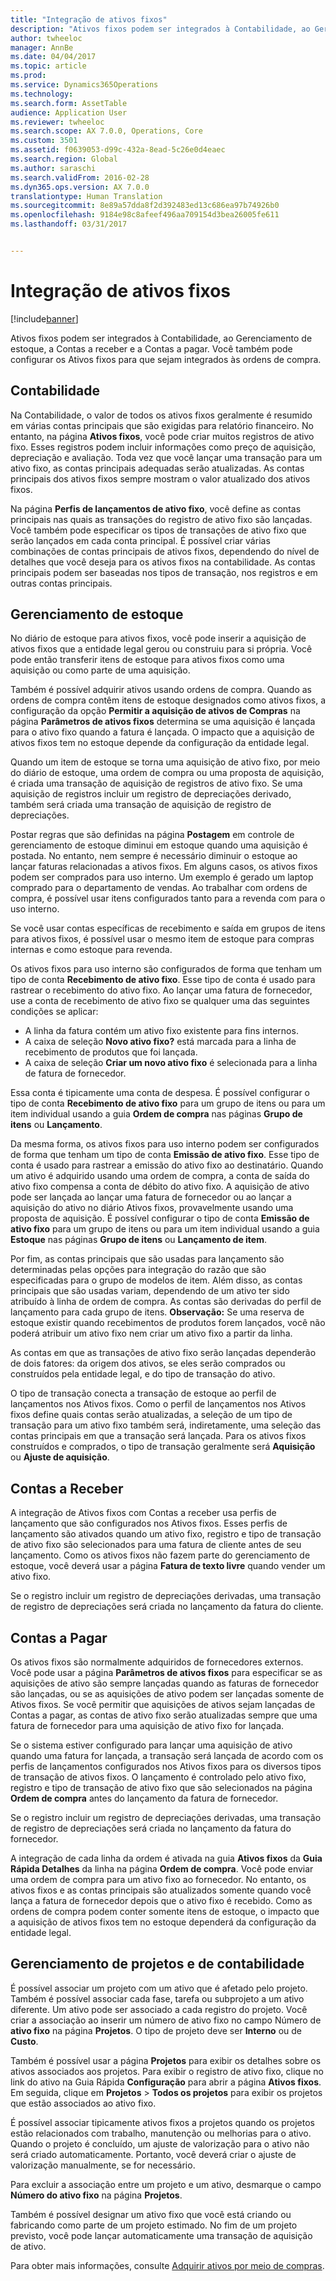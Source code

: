 ```yaml
---
title: "Integração de ativos fixos"
description: "Ativos fixos podem ser integrados à Contabilidade, ao Gerenciamento de estoque, a Contas a receber e a Contas a pagar. Você também pode configurar os Ativos fixos para que sejam integrados às ordens de compra."
author: twheeloc
manager: AnnBe
ms.date: 04/04/2017
ms.topic: article
ms.prod: 
ms.service: Dynamics365Operations
ms.technology: 
ms.search.form: AssetTable
audience: Application User
ms.reviewer: twheeloc
ms.search.scope: AX 7.0.0, Operations, Core
ms.custom: 3501
ms.assetid: f0639053-d99c-432a-8ead-5c26e0d4eaec
ms.search.region: Global
ms.author: saraschi
ms.search.validFrom: 2016-02-28
ms.dyn365.ops.version: AX 7.0.0
translationtype: Human Translation
ms.sourcegitcommit: 8e89a57dda8f2d392483ed13c686ea97b74926b0
ms.openlocfilehash: 9184e98c8afeef496aa709154d3bea26005fe611
ms.lasthandoff: 03/31/2017


---
```


# <a name="fixed-assets-integration"></a>Integração de ativos fixos

[!include[banner](../includes/banner.md)]


Ativos fixos podem ser integrados à Contabilidade, ao Gerenciamento de estoque, a Contas a receber e a Contas a pagar. Você também pode configurar os Ativos fixos para que sejam integrados às ordens de compra.

<a name="general-ledger"></a>Contabilidade
--------------

Na Contabilidade, o valor de todos os ativos fixos geralmente é resumido em várias contas principais que são exigidas para relatório financeiro. No entanto, na página **Ativos fixos**, você pode criar muitos registros de ativo fixo. Esses registros podem incluir informações como preço de aquisição, depreciação e avaliação. Toda vez que você lançar uma transação para um ativo fixo, as contas principais adequadas serão atualizadas. As contas principais dos ativos fixos sempre mostram o valor atualizado dos ativos fixos.

Na página **Perfis de lançamentos de ativo fixo**, você define as contas principais nas quais as transações do registro de ativo fixo são lançadas. Você também pode especificar os tipos de transações de ativo fixo que serão lançados em cada conta principal. É possível criar várias combinações de contas principais de ativos fixos, dependendo do nível de detalhes que você deseja para os ativos fixos na contabilidade. As contas principais podem ser baseadas nos tipos de transação, nos registros e em outras contas principais.

## <a name="inventory-management"></a>Gerenciamento de estoque
No diário de estoque para ativos fixos, você pode inserir a aquisição de ativos fixos que a entidade legal gerou ou construiu para si própria. Você pode então transferir itens de estoque para ativos fixos como uma aquisição ou como parte de uma aquisição. 

Também é possível adquirir ativos usando ordens de compra. Quando as ordens de compra contêm itens de estoque designados como ativos fixos, a configuração da opção **Permitir a aquisição de ativos de Compras** na página **Parâmetros de ativos fixos** determina se uma aquisição é lançada para o ativo fixo quando a fatura é lançada. O impacto que a aquisição de ativos fixos tem no estoque depende da configuração da entidade legal. 

Quando um item de estoque se torna uma aquisição de ativo fixo, por meio do diário de estoque, uma ordem de compra ou uma proposta de aquisição, é criada uma transação de aquisição de registros de ativo fixo. Se uma aquisição de registros incluir um registro de depreciações derivado, também será criada uma transação de aquisição de registro de depreciações. 

Postar regras que são definidas na página **Postagem** em controle de gerenciamento de estoque diminui em estoque quando uma aquisição é postada. No entanto, nem sempre é necessário diminuir o estoque ao lançar faturas relacionadas a ativos fixos. Em alguns casos, os ativos fixos podem ser comprados para uso interno. Um exemplo é gerado um laptop comprado para o departamento de vendas. Ao trabalhar com ordens de compra, é possível usar itens configurados tanto para a revenda com para o uso interno. 

Se você usar contas específicas de recebimento e saída em grupos de itens para ativos fixos, é possível usar o mesmo item de estoque para compras internas e como estoque para revenda. 

Os ativos fixos para uso interno são configurados de forma que tenham um tipo de conta **Recebimento de ativo fixo**. Esse tipo de conta é usado para rastrear o recebimento do ativo fixo. Ao lançar uma fatura de fornecedor, use a conta de recebimento de ativo fixo se qualquer uma das seguintes condições se aplicar:

-   A linha da fatura contém um ativo fixo existente para fins internos.
-   A caixa de seleção **Novo ativo fixo?** está marcada para a linha de recebimento de produtos que foi lançada.
-   A caixa de seleção **Criar um novo ativo fixo** é selecionada para a linha de fatura de fornecedor.

Essa conta é tipicamente uma conta de despesa. É possível configurar o tipo de conta **Recebimento de ativo fixo** para um grupo de itens ou para um item individual usando a guia **Ordem de compra** nas páginas **Grupo de itens** ou **Lançamento**.

Da mesma forma, os ativos fixos para uso interno podem ser configurados de forma que tenham um tipo de conta **Emissão de ativo fixo**. Esse tipo de conta é usado para rastrear a emissão do ativo fixo ao destinatário. Quando um ativo é adquirido usando uma ordem de compra, a conta de saída do ativo fixo compensa a conta de débito do ativo fixo. A aquisição de ativo pode ser lançada ao lançar uma fatura de fornecedor ou ao lançar a aquisição do ativo no diário Ativos fixos, provavelmente usando uma proposta de aquisição. É possível configurar o tipo de conta **Emissão de ativo fixo** para um grupo de itens ou para um item individual usando a guia **Estoque** nas páginas **Grupo de itens** ou **Lançamento de item**. 

Por fim, as contas principais que são usadas para lançamento são determinadas pelas opções para integração do razão que são especificadas para o grupo de modelos de item. Além disso, as contas principais que são usadas variam, dependendo de um ativo ter sido atribuído à linha de ordem de compra. As contas são derivadas do perfil de lançamento para cada grupo de itens. 
**Observação:** Se uma reserva de estoque existir quando recebimentos de produtos forem lançados, você não poderá atribuir um ativo fixo nem criar um ativo fixo a partir da linha. 

As contas em que as transações de ativo fixo serão lançadas dependerão de dois fatores: da origem dos ativos, se eles serão comprados ou construídos pela entidade legal, e do tipo de transação do ativo. 

O tipo de transação conecta a transação de estoque ao perfil de lançamentos nos Ativos fixos. Como o perfil de lançamentos nos Ativos fixos define quais contas serão atualizadas, a seleção de um tipo de transação para um ativo fixo também será, indiretamente, uma seleção das contas principais em que a transação será lançada. Para os ativos fixos construídos e comprados, o tipo de transação geralmente será **Aquisição** ou **Ajuste de aquisição**.

## <a name="accounts-receivable"></a>Contas a Receber
A integração de Ativos fixos com Contas a receber usa perfis de lançamento que são configurados nos Ativos fixos. Esses perfis de lançamento são ativados quando um ativo fixo, registro e tipo de transação de ativo fixo são selecionados para uma fatura de cliente antes de seu lançamento. Como os ativos fixos não fazem parte do gerenciamento de estoque, você deverá usar a página **Fatura de texto livre** quando vender um ativo fixo. 

Se o registro incluir um registro de depreciações derivadas, uma transação de registro de depreciações será criada no lançamento da fatura do cliente.

## <a name="accounts-payable"></a>Contas a Pagar
Os ativos fixos são normalmente adquiridos de fornecedores externos. Você pode usar a página **Parâmetros de ativos fixos** para especificar se as aquisições de ativo são sempre lançadas quando as faturas de fornecedor são lançadas, ou se as aquisições de ativo podem ser lançadas somente de Ativos fixos. Se você permitir que aquisições de ativos sejam lançadas de Contas a pagar, as contas de ativo fixo serão atualizadas sempre que uma fatura de fornecedor para uma aquisição de ativo fixo for lançada. 

Se o sistema estiver configurado para lançar uma aquisição de ativo quando uma fatura for lançada, a transação será lançada de acordo com os perfis de lançamentos configurados nos Ativos fixos para os diversos tipos de transação de ativos fixos. O lançamento é controlado pelo ativo fixo, registro e tipo de transação de ativo fixo que são selecionados na página **Ordem de compra** antes do lançamento da fatura de fornecedor. 

Se o registro incluir um registro de depreciações derivadas, uma transação de registro de depreciações será criada no lançamento da fatura do fornecedor.

A integração de cada linha da ordem é ativada na guia **Ativos fixos** da **Guia Rápida Detalhes** da linha na página **Ordem de compra**. Você pode enviar uma ordem de compra para um ativo fixo ao fornecedor. No entanto, os ativos fixos e as contas principais são atualizados somente quando você lança a fatura de fornecedor depois que o ativo fixo é recebido. Como as ordens de compra podem conter somente itens de estoque, o impacto que a aquisição de ativos fixos tem no estoque dependerá da configuração da entidade legal.

## <a name="project-management-and-accounting"></a>Gerenciamento de projetos e de contabilidade
É possível associar um projeto com um ativo que é afetado pelo projeto. Também é possível associar cada fase, tarefa ou subprojeto a um ativo diferente. Um ativo pode ser associado a cada registro do projeto. Você criar a associação ao inserir um número de ativo fixo no campo Número de **ativo fixo** na página **Projetos**. O tipo de projeto deve ser **Interno** ou de **Custo**. 

Também é possível usar a página **Projetos** para exibir os detalhes sobre os ativos associados aos projetos. Para exibir o registro de ativo fixo, clique no link do ativo na Guia Rápida **Configuração** para abrir a página **Ativos fixos**. Em seguida, clique em **Projetos** &gt; **Todos os projetos** para exibir os projetos que estão associados ao ativo fixo. 

É possível associar tipicamente ativos fixos a projetos quando os projetos estão relacionados com trabalho, manutenção ou melhorias para o ativo. Quando o projeto é concluído, um ajuste de valorização para o ativo não será criado automaticamente. Portanto, você deverá criar o ajuste de valorização manualmente, se for necessário. 

Para excluir a associação entre um projeto e um ativo, desmarque o campo **Número do ativo fixo** na página **Projetos**. 

Também é possível designar um ativo fixo que você está criando ou fabricando como parte de um projeto estimado. No fim de um projeto previsto, você pode lançar automaticamente uma transação de aquisição de ativo.

Para obter mais informações, consulte [Adquirir ativos por meio de compras](acquire-assets-procurement.md).




